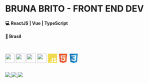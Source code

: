 # BRUNA BRITO - FRONT END DEV

#### 💻 ReactJS | Vue | TypeScript
#### 📍 Brasil

##

<div style="display: inline_block"><br>
    <img align="center" height="30" width="30" src="https://upload.wikimedia.org/wikipedia/commons/9/95/Vue.js_Logo_2.svg">    
    <img align="center" height="30" width="30" src="https://cdn.iconscout.com/icon/free/png-512/react-1-282599.png">
    <img align="center" height="30" width="30" src="https://cdn.iconscout.com/icon/free/png-512/typescript-1174965.png">
    <img align="center" height="30" width="30" src="https://upload.wikimedia.org/wikipedia/commons/9/98/WordPress_blue_logo.svg">
    <img align="center" height="30" width="30" src="https://raw.githubusercontent.com/devicons/devicon/master/icons/javascript/javascript-plain.svg">
    <img align="center" height="30" width="30" src="https://raw.githubusercontent.com/devicons/devicon/master/icons/html5/html5-original.svg">
    <img align="center" height="30" width="30" src="https://raw.githubusercontent.com/devicons/devicon/master/icons/css3/css3-original.svg">
</div>
  
  ##
  
<div>  	
    <a href = "mailto:contato@orbti.com.br">
        <img src="https://img.shields.io/badge/-Gmail-%23333?style=for-the-badge&logo=gmail&logoColor=white" target="_blank">
    </a>
    <a href="https://grabify.link/0QBKZA" target="_blank">
        <img src="https://img.shields.io/badge/-LinkedIn-%230077B5?style=for-the-badge&logo=linkedin&logoColor=white" target="_blank">
    </a>  
    <a href="https://grabify.link/NQ4J9Q" target="_blank">
        <img src="https://img.shields.io/badge/-Website-%f95353?style=for-the-badge&logo=chrome&logoColor=white&color=f95353" target="_blank">
    </a>  
</div>
